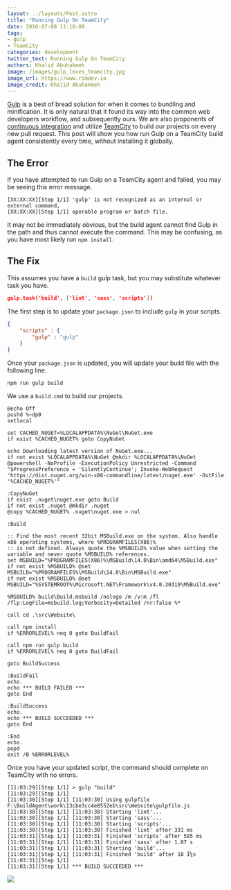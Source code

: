 ```yaml
---
layout: ../layouts/Post.astro
title: "Running Gulp On TeamCity"
date: 2016-07-08 11:18:09
tags:
- gulp
- TeamCity
categories: development
twitter_text: Running Gulp On TeamCity
authors: Khalid Abuhakmeh
image: /images/gulp_loves_teamcity.jpg
image_url: https://www.rimdev.io
image_credit: Khalid Abuhakmeh
---
```


[Gulp](http://gulpjs.com/) is a best of bread solution for when it comes to bundling and minification. It is only natural that it found its way into the common web developers workflow, and subsequently ours. We are also proponents of [continuous integration](https://en.wikipedia.org/wiki/Continuous_integration) and utilize [TeamCity](https://www.jetbrains.com/teamcity/) to build our projects on every new pull request. This post will show you how run Gulp on a TeamCity build agent consistently every time, without installing it globally.

## The Error

If you have attempted to run Gulp on a TeamCity agent and failed, you may be seeing this error message.

```
[XX:XX:XX][Step 1/1] 'gulp' is not recognized as an internal or external command,
[XX:XX:XX][Step 1/1] operable program or batch file.
```

It may not be immediately obvious, but the build agent cannot find Gulp in the path and thus cannot execute the command. This may be confusing, as you have most likely run `npm install`.

## The Fix

This assumes you have a `build` gulp task, but you may substitute whatever task you have.

```json
gulp.task('build', ['lint', 'sass', 'scripts'])
```

The first step is to update your `package.json` to include `gulp` in your scripts.

```json
{
    "scripts" : {
        "gulp" : "gulp"
    }
}
```

Once your `package.json` is updated, you will update your build file with the following line.

```
npm run gulp build
```

We use a `build.cmd` to build our projects.

```
@echo Off
pushd %~dp0
setlocal

set CACHED_NUGET=%LOCALAPPDATA%\NuGet\NuGet.exe
if exist %CACHED_NUGET% goto CopyNuGet

echo Downloading latest version of NuGet.exe...
if not exist %LOCALAPPDATA%\NuGet @mkdir %LOCALAPPDATA%\NuGet
@powershell -NoProfile -ExecutionPolicy Unrestricted -Command "$ProgressPreference = 'SilentlyContinue'; Invoke-WebRequest 'https://dist.nuget.org/win-x86-commandline/latest/nuget.exe' -OutFile '%CACHED_NUGET%'"

:CopyNuGet
if exist .nuget\nuget.exe goto Build
if not exist .nuget @mkdir .nuget
@copy %CACHED_NUGET% .nuget\nuget.exe > nul

:Build

:: Find the most recent 32bit MSBuild.exe on the system. Also handle x86 operating systems, where %PROGRAMFILES(X86)%
:: is not defined. Always quote the %MSBUILD% value when setting the variable and never quote %MSBUILD% references.
set MSBUILD="%PROGRAMFILES(X86)%\MSBuild\14.0\Bin\amd64\MSBuild.exe"
if not exist %MSBUILD% @set MSBUILD="%PROGRAMFILES%\MSBuild\14.0\Bin\MSBuild.exe"
if not exist %MSBUILD% @set MSBUILD="%SYSTEMROOT%\Microsoft.NET\Framework\v4.0.30319\MSBuild.exe"

%MSBUILD% build\Build.msbuild /nologo /m /v:m /fl /flp:LogFile=msbuild.log;Verbosity=Detailed /nr:false %*

call cd .\src\Website\

call npm install
if %ERRORLEVEL% neq 0 goto BuildFail

call npm run gulp build
if %ERRORLEVEL% neq 0 goto BuildFail

goto BuildSuccess

:BuildFail
echo.
echo *** BUILD FAILED ***
goto End

:BuildSuccess
echo.
echo *** BUILD SUCCEEDED ***
goto End

:End
echo.
popd
exit /B %ERRORLEVEL%
```

Once you have your updated script, the command should complete on TeamCity with no errors.

```
[11:03:29][Step 1/1] > gulp "build"
[11:03:29][Step 1/1] 
[11:03:30][Step 1/1] [11:03:30] Using gulpfile F:\BuildAgent\work\13cbe3cc4e8552eb\src\Website\gulpfile.js
[11:03:30][Step 1/1] [11:03:30] Starting 'lint'...
[11:03:30][Step 1/1] [11:03:30] Starting 'sass'...
[11:03:30][Step 1/1] [11:03:30] Starting 'scripts'...
[11:03:30][Step 1/1] [11:03:30] Finished 'lint' after 331 ms
[11:03:31][Step 1/1] [11:03:31] Finished 'scripts' after 585 ms
[11:03:31][Step 1/1] [11:03:31] Finished 'sass' after 1.07 s
[11:03:31][Step 1/1] [11:03:31] Starting 'build'...
[11:03:31][Step 1/1] [11:03:31] Finished 'build' after 18 Î¼s
[11:03:31][Step 1/1] 
[11:03:31][Step 1/1] *** BUILD SUCCEEDED ***
```

![](http://media2.giphy.com/media/2vA33ikUb0Qz6/giphy.gif)